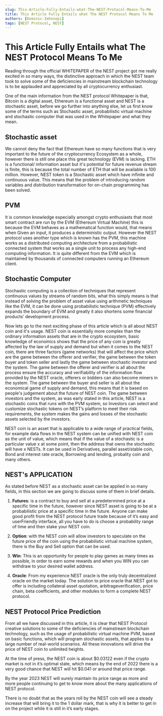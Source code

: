 ```yaml
---
slug: This-Article-Fully-Entails-what-The-NEST-Protocol-Means-To-Me
title: This Article Fully Entails what The NEST Protocol Means To Me
authors: [Dominic-Imhonopi]
tags: [NEST Protocol, NEST]
---
```


# This Article Fully Entails what The NEST Protocol Means To Me

Reading through the official WHITEPAPER of the NEST project got me really excited in so many ways, the distinctive approach in which the NEST team took to solve some of the deficiencies in mainstream blockchain technology is to be applauded and appreciated by all cryptocurrency enthusiast.

One of the main information from the NEST protocol Whitepaper is that, Bitcoin is a digital asset, Ethereum is a functional asset and NEST is a stochastic asset, before we go further into anything else, let us first know some of the terms such as Stochastic asset, probabilistic virtual machine and stochastic computer that was used in the Whitepaper and what they mean.

## Stochastic asset
We cannot deny the fact that Ethereum have so many functions that is very important to the future of the cryptocurrency Ecosystem as a whole, however there is still one place this great technology (EVM) is lacking.
ETH is a functional/ information asset but it's potential for future revenue stream is finite, this is because the total number of ETH that will be available is 100 million. However, NEST token is a Stochastic asset which have infinite and continuous value. This means that the problem of introducing random variables and distribution transformation for on-chain programming has been solved.

## PVM
It is common knowledge especially amongst crypto enthusiasts that most smart contract are run by the EVM (Ethereum Virtual Machine) this is because
the EVM behaves as a mathematical function would, that means when Given an input, it produces a deterministic output.
However the NEST protocol uses another type which is known has the PVM, this machine works as a distributed computing architecture from a probabilistic connected system that works as a single unit to process any high-end computing information. It is quite different from the EVM which is maintained by thousands of connected computers running an Ethereum client.

## Stochastic Computer
Stochastic computing is a collection of techniques that represent continuous values by streams of random bits, what this simply means is that instead of solving the problem of asset value using arithmetic techniques like the EVM, it can be done using probabilistic technique (PVM) effectively expands the boundary of EVM and greatly
it also shortens some financial products’ development process.

Now lets go to the next exciting phase of this article which is
all about NEST coin and it's usage.
NEST coin is essentially more complex than the ordinary information assets that are in the crypto ecosystem, basic knowledge of economics shows that the price of any coin is greatly affected by the law of supply and demand but when it comes to the NEST coin, there are three factors (game networks) that will affect the price which are the game between the offerer and verifier, the game between the token buyer and token seller and lastly the game between stochastic investor and the system.
The game between the offerer and verifier is all about the process ensure the accuracy and verifiability of
the information flow provided by the NEST oracle, offerers or bidders can also become miners in the system.
The game between the buyer and seller is all about the economical game of supply and demand, this means that
it is based on people's judgement about the future of NEST coin.
The game between investors and the system, as was early stated in this article, NEST is a stochastic coins that runs with the PVM system, so Investors can select and
customize stochastic tokens on NEST’s platform to meet their risk requirements, the system makes the gains and losses of the
stochastic assets selected by the investors.

NEST coin is an asset that is applicable to a wide range of practical fields, for example data flows in the NEST
system can be unified with NEST coin as the unit of value, which means that if the value of a stochastic is a particular value x at some point, then the address that owns the stochastic will have x NESTs. It can be used in Derivatives, parallel asset/stable coin, Bond and interest rate oracle, Borrowing and lending, probality coin and many others.

## NEST's APPLICATION
As stated before NEST as a stochastic asset can be applied in so many fields, in this section we are going to discuss some of them in brief details.

1) **Futures**: is a contract to buy and sell at a predetermined price at a specific time in the future, however since NEST asset is going to be at a probabilistic price at a specific time in the future. Anyone can make good profit from the NEST protocol future trade because of it’s easy and userFriendly interface, all you have to do is choose a probability range of time and then stake your NEST coin.

2) **Option**: with the NEST coin will allow investors to speculate on the future price of the coin using the probabilistic virtual machine system, there is the Buy and Sell option that can be used.

3) **Win**: This is an opportunity for people to play games as many times as possible, in order to earn some rewards and when you WIN you can withdraw to your desired wallet address.

4) **Oracle**: From my experience NEST oracle is the only truly decentralized oracle on the market today. The solution to price oracle that NEST got to offer is including collateral asset quotation, arbitrageverification, price chain, beta coefficients, and other modules to form a complete
NEST protocol.

## NEST Protocol Price Prediction

From all we have discussed in this article, it is clear that NEST Protocol creative solutions to some of the deficiencies of mainstream blockchain technology, such as the usage of probabilistic virtual
machine PVM, based on basic functions, which will program stochastic assets,
that applies to a large number of real-world scenarios. All these innovations will drive the price of NEST coin to unlimited heights.

At the time of press, the NEST coin is about $0.03122 even if the crypto market is not in it’s optimal state, which means by the end of 2022 there is a very good chance that NEST will hit $0.041 or around that price range.

By the year 2023 NEST will surely maintain its price range as more and more people continuing to get to know more about the many applications of NEST protocol.

There is no doubt that as the years roll by the NEST coin will see a steady increase that will bring it to the 1 dollar mark, that is why it is better to get in on the project while it is still in it’s early stages.
